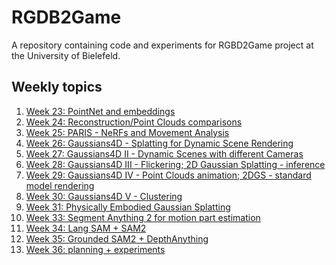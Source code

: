 # RGDB2Game
A repository containing code and experiments for RGBD2Game project
at the University of Bielefeld.

## Weekly topics
1. [Week 23: PointNet and embeddings](./updates/week23.md)
2. [Week 24: Reconstruction/Point Clouds comparisons](./updates/week24.md)
3. [Week 25: PARIS - NeRFs and Movement Analysis](./updates/week25.md)
4. [Week 26: Gaussians4D - Splatting for Dynamic Scene Rendering](./updates/week26.md)
5. [Week 27: Gaussians4D II - Dynamic Scenes with different Cameras](./updates/week27.md)
6. [Week 28: Gaussians4D III - Flickering; 2D Gaussian Splatting - inference](updates/week28.md)
7. [Week 29: Gaussians4D IV - Point Clouds animation; 2DGS - standard model rendering](updates/week29.md)
8. [Week 30: Gaussians4D V - Clustering](updates/week30.md)
9. [Week 31: Physically Embodied Gaussian Splatting](updates/week31.md)
10. [Week 33: Segment Anything 2 for motion part estimation](updates/week33.md)
11. [Week 34: Lang SAM + SAM2](updates/week34.md)
12. [Week 35: Grounded SAM2 + DepthAnything](updates/week35.md)
13. [Week 36: planning + experiments](updates/week36.md)
